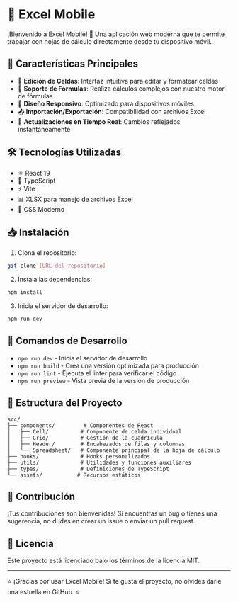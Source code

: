 # 📱 Excel Mobile

¡Bienvenido a Excel Mobile! 🎉 Una aplicación web moderna que te permite trabajar con hojas de cálculo directamente desde tu dispositivo móvil.

## 🌟 Características Principales

- 📝 **Edición de Celdas**: Interfaz intuitiva para editar y formatear celdas
- 🧮 **Soporte de Fórmulas**: Realiza cálculos complejos con nuestro motor de fórmulas
- 📲 **Diseño Responsivo**: Optimizado para dispositivos móviles
- 📤 **Importación/Exportación**: Compatibilidad con archivos Excel
- 🔄 **Actualizaciones en Tiempo Real**: Cambios reflejados instantáneamente

## 🛠️ Tecnologías Utilizadas

- ⚛️ React 19
- 📘 TypeScript
- ⚡ Vite
- 📊 XLSX para manejo de archivos Excel
- 🎨 CSS Moderno

## 📥 Instalación

1. Clona el repositorio:
```bash
git clone [URL-del-repositorio]
```

2. Instala las dependencias:
```bash
npm install
```

3. Inicia el servidor de desarrollo:
```bash
npm run dev
```

## 🚀 Comandos de Desarrollo

- `npm run dev` - Inicia el servidor de desarrollo
- `npm run build` - Crea una versión optimizada para producción
- `npm run lint` - Ejecuta el linter para verificar el código
- `npm run preview` - Vista previa de la versión de producción

## 📁 Estructura del Proyecto

```
src/
├── components/         # Componentes de React
│   ├── Cell/          # Componente de celda individual
│   ├── Grid/          # Gestión de la cuadrícula
│   ├── Header/        # Encabezados de filas y columnas
│   └── Spreadsheet/   # Componente principal de la hoja de cálculo
├── hooks/             # Hooks personalizados
├── utils/             # Utilidades y funciones auxiliares
├── types/             # Definiciones de TypeScript
└── assets/           # Recursos estáticos
```

## 🤝 Contribución

¡Tus contribuciones son bienvenidas! Si encuentras un bug o tienes una sugerencia, no dudes en crear un issue o enviar un pull request.

## 📜 Licencia

Este proyecto está licenciado bajo los términos de la licencia MIT.

---

⭐ ¡Gracias por usar Excel Mobile! Si te gusta el proyecto, no olvides darle una estrella en GitHub. ⭐
